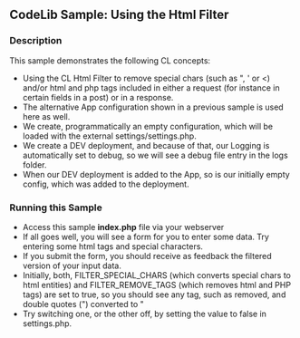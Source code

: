 ## CodeLib Sample: Using the Html Filter

### Description

This sample demonstrates the following CL concepts:
- Using the CL Html Filter to remove special chars (such as ", ' or <) and/or html and php tags included in either a 
  request (for instance in certain fields in a post) or in a response.
- The alternative App configuration shown in a previous sample is used here as well.
- We create, programmatically an empty configuration, which will be loaded with the external settings/settings.php.
- We create a DEV deployment, and because of that, our Logging is automatically set to debug, so we will see a debug file 
  entry in the logs folder.
- When our DEV deployment is added to the App, so is our initially empty config, which was added to the deployment.

### Running this Sample

- Access this sample **index.php** file via your webserver
- If all goes well, you will see a form for you to enter some data. Try entering some html tags and special characters.
- If you submit the form, you should receive as feedback the filtered version of your input data.
- Initially, both, FILTER_SPECIAL_CHARS (which converts special chars to html entities) and FILTER_REMOVE_TAGS 
  (which removes html and PHP tags) are set to true, so you should see any tag, such as <mytag> removed, and double 
  quotes (") converted to &quot;
- Try switching one, or the other off, by setting the value to false in settings.php.   


